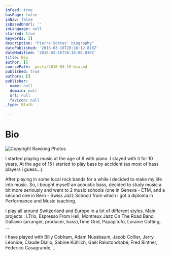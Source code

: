 ```yaml
---
inFeed: true
hasPage: false
inNav: false
isBasedOnUrl: ''
inLanguage: null
starred: true
keywords: []
description: "Pierre Sottas' biography"
datePublished: '2016-03-16T20:16:12.818Z'
dateModified: '2016-03-16T20:16:08.836Z'
title: Bio
author: []
sourcePath: _posts/2016-03-15-bio.md
published: true
authors: []
publisher:
  name: null
  domain: null
  url: null
  favicon: null
_type: Blurb

---
```

# Bio
![Copyright Rawking Photos](https://s3-us-west-2.amazonaws.com/the-grid-img/p/f394feed75006bff63b7b13fa5a905ca28334c0d.jpg)

I started playing music at the age of 6 with piano. I stayed with it for 10 years. At the age of 15 i started to play bass by accident (as most of bass players i guess...).

After playing in some local rock bands for a while i decided to make my life into music. So, i bought myself an acoustic bass, decided to study music a bit more seriously and went to 2 music schools (one in Geneva - ETM, and a second one in Bern - Swiss Jazz School) from which i got a diploma in Performance and Music teaching.

I play all around Switzerland and Europe in a lot of different styles. Main projects : i.Trio, Espresso From Hell, Montreux Jazz On The Road Band, Gallavin (arranger, producer, bass),Time Grid, Papapitufo, Loraine Cotting, ...

I have played with Billy Cobham, Adam Nussbaum, Jacob Collier, Jerry Léonide, Claude Diallo, Sabine Kühlich, Gaël Rakotondrabé, Fred Bintner, Federico Casagrande, ..